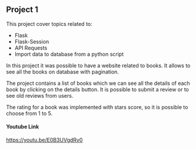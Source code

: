 Project 1
----------

This project cover topics related to:

* Flask
* Flask-Session
* API Requests
* Import data to database from a python script

In this project it was possible to have a website related to books. It allows to see all the books on database with pagination.

The project contains a list of books which we can see all the details of each book by clicking on the details button. It is possible to submit a review or to see old reviews from users.

The rating for a book was implemented with stars score, so it is possible to choose from 1 to 5.
#### Youtube Link
https://youtu.be/E0B3UVgdRv0
